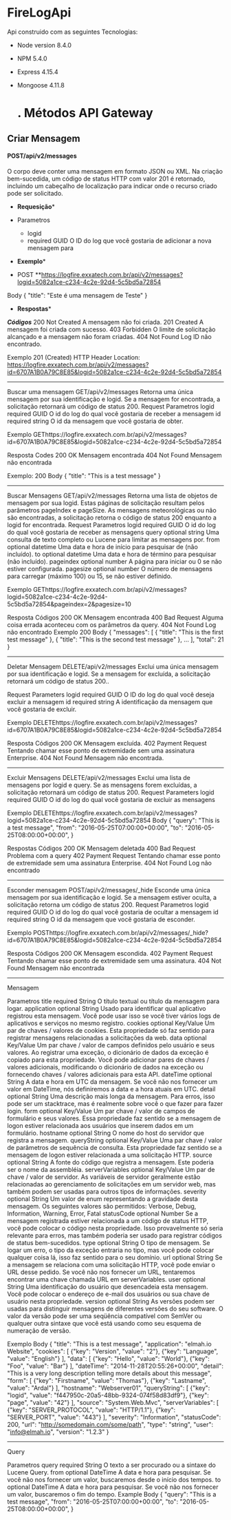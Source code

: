 # FireLogApi
Api construido com as seguintes Tecnologias:

* Node version 8.4.0
* NPM 5.4.0
* Express 4.15.4
* Mongoose 4.11.8

  . Métodos API Gateway
  ===========================
  
## Criar Mensagem
#### POST/api/v2/messages
O corpo deve conter uma mensagem em formato JSON ou XML. Na criação bem-sucedida, um código de status HTTP com valor 201 é retornado, incluindo um cabeçalho de localização para indicar onde o recurso criado pode ser solicitado.

* __Requesição__*

* Parametros
    * logid
    * required	GUID	O ID do log que você gostaria de adicionar a nova mensagem para

* __Exemplo__*

* POST
**https://logfire.exxatech.com.br/api/v2/messages?logid=5082a1ce-c234-4c2e-92d4-5c5bd5a72854

Body
{
    "title": "Este é uma mensagem de Teste"
}

* __Respostas__*

*__Códigos__*
    200             Not Created	A mensagem não foi criada.
    201	            Created	A mensagem foi criada com sucesso.
    403	            Forbidden	O limite de solicitação alcançado e a mensagem não foram criadas.
    404	            Not Found	Log ID não encontrado.



Exemplo
201 (Created)
HTTP Header
Location: https://logfire.exxatech.com.br/api/v2/messages?id=6707A1B0A79C8E85&logid=5082a1ce-c234-4c2e-92d4-5c5bd5a72854
________________________________________
Buscar uma mensagem
GET/api/v2/messages
Retorna uma única mensagem por sua identificação e logid. Se a mensagem for encontrada, a solicitação retornará um código de status 200.
Request
Parametros
logid
required	GUID	O id do log do qual você gostaria de receber a mensagem
id
required	string	O id da mensagem que você gostaria de obter.


Exemplo
GEThttps://logfire.exxatech.com.br/api/v2/messages?id=6707A1B0A79C8E85&logid=5082a1ce-c234-4c2e-92d4-5c5bd5a72854


Resposta
Codes
200	OK	Mensagem encontrada
404	Not Found	Mensagem não encontrada


Exemplo:
200
Body
{
    "title": "This is a test message"
}

________________________________________
Buscar Mensagens
GET/api/v2/messages
Retorna uma lista de objetos de mensagem por sua logid. Estas páginas de solicitação resultam pelos parâmetros pageIndex e pageSize. As mensagens meteorológicas ou não são encontradas, a solicitação retorna o código de status 200 enquanto a logid for encontrada.
Request
Parametros
logid
required	GUID	O id do log do qual você gostaria de receber as mensagens
query
optional	string	Uma consulta de texto completo ou Lucene para limitar as mensagens por.
from
optional	datetime	Uma data e hora de início para pesquisar de (não incluído).
to
optional	datetime	Uma data e hora de término para pesquisar (não incluído).
pageindex
optional	number	A página para iniciar ou 0 se não estiver configurada.
pagesize
optional	number	O número de mensagens para carregar (máximo 100) ou 15, se não estiver definido.


Exemplo
GEThttps://logfire.exxatech.com.br/api/v2/messages?logid=5082a1ce-c234-4c2e-92d4-5c5bd5a72854&pageindex=2&pagesize=10


Resposta
Códigos
200	OK	Mensagem encontrada
400	Bad Request	Alguma coisa errada aconteceu com os parâmetros da query.
404	Not Found	Log não encontrado
Exemplo
200
Body
{
    "messages":
        [
            {
                "title": "This is the first test message"
            },
            {
                "title": "This is the second test message"
            },
            ...
        ],
    "total": 21
}
________________________________________
Deletar Mensagem
DELETE/api/v2/messages
Exclui uma única mensagem por sua identificação e logid. Se a mensagem for excluída, a solicitação retornará um código de status 200..

Request
Parameters
logid
required	GUID	O ID do log do qual você deseja excluir a mensagem
id
required	string	A identificação da mensagem que você gostaria de excluir.


Exemplo
DELETEhttps://logfire.exxatech.com.br/api/v2/messages?id=6707A1B0A79C8E85&logid=5082a1ce-c234-4c2e-92d4-5c5bd5a72854


Resposta
Códigos
200	OK	Mensagem excluída.
402	Payment Request	Tentando chamar esse ponto de extremidade sem uma assinatura Enterprise.
404	Not Found	Mensagem não encontrada.
________________________________________
Excluir Mensagens
DELETE/api/v2/messages
Exclui uma lista de mensagens por logid e query. Se as mensagens forem excluídas, a solicitação retornará um código de status 200.
Request
Parameters
logid
required	GUID	O id do log do qual você gostaria de excluir as mensagens


Exemplo
DELETEhttps://logfire.exxatech.com.br/api/v2/messages?logid=5082a1ce-c234-4c2e-92d4-5c5bd5a72854
Body
{
    "query": "This is a test message",
    "from": "2016-05-25T07:00:00+00:00",
    "to": "2016-05-25T08:00:00+00:00",
}


Respostas
Códigos
200	OK	Mensagem deletada
400	Bad Request	Problema com a query
402	Payment Request	Tentando chamar esse ponto de extremidade sem uma assinatura Enterprise.
404	Not Found	Log não encontrado
________________________________________
Esconder mensagem 
POST/api/v2/messages/_hide
Esconde uma única mensagem por sua identificação e logid. Se a mensagem estiver oculta, a solicitação retorna um código de status 200.
Request
Parametros
logid
required	GUID	O id do log do qual você gostaria de ocultar a mensagem
id
required	string	O id da mensagem que você gostaria de esconder.


Exemplo
POSThttps://logfire.exxatech.com.br/api/v2/messages/_hide?id=6707A1B0A79C8E85&logid=5082a1ce-c234-4c2e-92d4-5c5bd5a72854


Resposta
Códigos
200	OK	Mensagem escondida.
402	Payment Request	Tentando chamar esse ponto de extremidade sem uma assinatura.
404	Not Found	Mensagem não encontrada
________________________________________
Mensagem


Parametros
title
required	String	O título textual ou título da mensagem para logar.
application
optional	String	Usado para identificar qual aplicativo registrou esta mensagem. Você pode usar isso se você tiver vários logs de aplicativos e serviços no mesmo registro.
cookies
optional	Key/Value	Um par de chaves / valores de cookies. Esta propriedade só faz sentido para registrar mensagens relacionadas a solicitações da web.
data
optional	Key/Value	Um par chave / valor de campos definidos pelo usuário e seus valores. Ao registrar uma exceção, o dicionário de dados da exceção é copiado para esta propriedade. Você pode adicionar pares de chaves / valores adicionais, modificando o dicionário de dados na exceção ou fornecendo chaves / valores adicionais para esta API.
dateTime
optional	String	A data e hora em UTC da mensagem. Se você não nos fornecer um valor em DateTime, nós definiremos a data e a hora atuais em UTC.
detail
optional	String	Uma descrição mais longa da mensagem. Para erros, isso pode ser um stacktrace, mas é realmente sobre você o que fazer para fazer login.
form
optional	Key/Value	Um par chave / valor de campos de formulário e seus valores. Essa propriedade faz sentido se a mensagem de logon estiver relacionada aos usuários que inserem dados em um formulário.
hostname
optional	String	O nome do host do servidor que registra a mensagem.
queryString
optional	Key/Value	Uma par chave / valor de parâmetros de sequência de consulta. Esta propriedade faz sentido se a mensagem de logon estiver relacionada a uma solicitação HTTP.
source
optional	String	A fonte do código que registra a mensagem. Este poderia ser o nome da assembléia.
serverVariables
optional	Key/Value	Um par de chave / valor de servidor. As variáveis de servidor geralmente estão relacionadas ao gerenciamento de solicitações em um servidor web, mas também podem ser usadas para outros tipos de informações.
severity
optional	String	Um valor de enum representando a gravidade desta mensagem. Os seguintes valores são permitidos: Verbose, Debug, Information, Warning, Error, Fatal
statusCode
optional	Number	Se a mensagem registrada estiver relacionada a um código de status HTTP, você pode colocar o código nesta propriedade. Isso provavelmente só seria relevante para erros, mas também poderia ser usado para registrar códigos de status bem-sucedidos.
type
optional	String	O tipo de mensagem. Se logar um erro, o tipo da exceção entraria no tipo, mas você pode colocar qualquer coisa lá, isso faz sentido para o seu domínio.
url
optional	String	Se a mensagem se relaciona com uma solicitação HTTP, você pode enviar o URL desse pedido. Se você não nos fornecer um URL, tentaremos encontrar uma chave chamada URL em serverVariables.
user
optional	String	Uma identificação do usuário que desencadeia esta mensagem. Você pode colocar o endereço de e-mail dos usuários ou sua chave de usuário nesta propriedade.
version
optional	String	As versões podem ser usadas para distinguir mensagens de diferentes versões do seu software. O valor da versão pode ser uma seqüência compatível com SemVer ou qualquer outra sintaxe que você está usando como seu esquema de numeração de versão.


Exemplo
Body
{
    "title": "This is a test message",
    "application": "elmah.io Website",
    "cookies": [
        {"key": "Version", "value": "2"},
        {"key": "Language", "value": "English"}
    ],
    "data": [
        {"key": "Hello", "value": "World"},
        {"key": "Foo", "value": "Bar"}
    ],
    "dateTime": "2014-11-28T20:55:26+00:00",
    "detail": "This is a very long description telling more details about this message",
    "form": [
        {"key": "Firstname", "value": "Thomas"},
        {"key": "Lastname", "value": "Ardal"}
    ],
    "hostname": "Webserver01",
    "queryString": [
        {"key": "logid", "value": "f447950c-20a5-48bb-9324-074f58d83df9"},
        {"key": "page", "value": "42"}
    ],
    "source": "System.Web.Mvc",
    "serverVariables": [
        {"key": "SERVER_PROTOCOL", "value": "HTTP/1.1"},
        {"key": "SERVER_PORT", "value": "443"}
    ],
    "severity": "Information",
    "statusCode": 200,
    "url": "http://somedomain.com/some/path",
    "type": "string",
    "user": "info@elmah.io",
    "version": "1.2.3"
}
________________________________________
Query


Parametros
query
required	String	O texto a ser procurado ou a sintaxe do Lucene Query.
from
optional	DateTime	A data e hora para pesquisar. Se você não nos fornecer um valor, buscaremos desde o início dos tempos.
to
optional	DateTime	A data e hora para pesquisar. Se você não nos fornecer um valor, buscaremos o fim do tempo.
Example
Body
{
    "query": "This is a test message",
    "from": "2016-05-25T07:00:00+00:00",
    "to": "2016-05-25T08:00:00+00:00",
}

